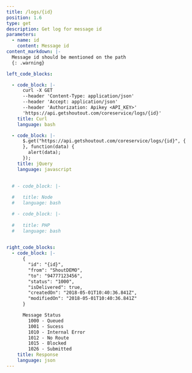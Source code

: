 ```yaml
---
title: /logs/{id}
position: 1.6
type: get
description: Get log for message id
parameters:
  - name: id
    content: Message id
content_markdown: |-
  Message id should be mentioned on the path
  {: .warning}

left_code_blocks:

  - code_block: |-
      curl -X GET 
      --header 'Content-Type: application/json' 
      --header 'Accept: application/json' 
      --header 'Authorization: Apikey <API_KEY>' 
      'https://api.getshoutout.com/coreservice/logs/{id}'
    title: Curl
    language: bash

  - code_block: |-
      $.get("https://api.getshoutout.com/coreservice/logs/{id}", {
      }, function(data) {
        alert(data);
      });
    title: jQuery
    language: javascript
  

  # - code_block: |-
      
  #   title: Node
  #   language: bash

  # - code_block: |-
      
  #   title: PHP
  #   language: bash
 

right_code_blocks:
  - code_block: |-
      {
        "id": "{id}",
        "from": "ShoutDEMO",
        "to": "94777123456",
        "status": "1000",
        "isDelivered": true,
        "createdOn": "2018-05-01T10:40:36.841Z",
        "modifiedOn": "2018-05-01T10:40:36.841Z"
      }

      Message Status
        1000 - Queued
        1001 - Sucess
        1010 - Internal Error
        1012 - No Route
        1015 - Blocked
        1026 - Submitted
    title: Response
    language: json
---
```



